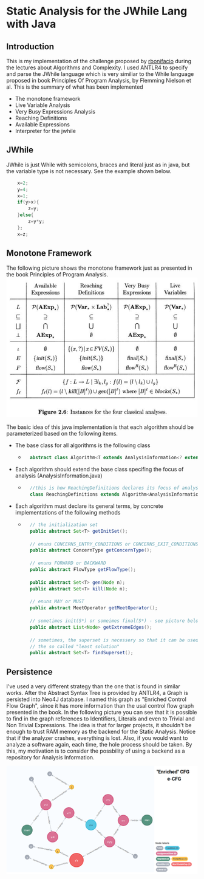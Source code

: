 # Static Analysis for the JWhile Lang with Java

## Introduction
This is my implementation of the challenge proposed by  [rbonifacio](https://github.com/rbonifacio/) during the lectures about Algorithms and Complexity.
I used ANTLR4 to specify and parse the JWhile language which is very similiar to the While language proposed in book Principles Of Program Analysis, by Flemming Nielson et al. This is the summary of what has been implemented
- The monotone framework 
- Live Variable Analysis 
- Very Busy Expressions Analysis
- Reaching Definitions
- Available Expressions
- Interpreter for the jwhile

## JWhile
JWhile is just While with semicolons, braces and literal just as in java, but the variable type is not necessary. 
See the example shown below.
```java
    x=2;
    y=4;
    x=1;
    if(y>x){
        z=y;
    }else{
        z=y*y;
    };
    x=z;
```

## Monotone Framework
The following picture shows the monotone framework just as presented in the book Principles of Program Analysis.
![The Monotone Framework](images/mf.JPG)

The basic idea of this java implementation is that each algorithm should be parameterized based on the following items.
- The base class for all algorithms is the following class
  - ```java
      abstract class Algorithm<T extends AnalysisInformation<? extends Comparable<?>>> 
      ```
- Each algorithm should extend the base class specifing the focus of analysis (AnalysisInformation.java)
  - ```java
      //this is how ReachingDefinitions declares its focus of analysis
      class ReachingDefinitions extends Algorithm<AnalysisInformation<Pair<Label, String>>>
    ```
- Each algorithm must declare its general terms, by concrete implementations of the following methods
  - ```java
      // the initialization set
      public abstract Set<T> getInitSet();
      
      // enuns CONCERNS_ENTRY_CONDITIONS or CONCERNS_EXIT_CONDITIONS
      public abstract ConcernType getConcernType();
      
      // enuns FORWARD or BACKWARD
      public abstract FlowType getFlowType();
      
      public abstract Set<T> gen(Node n);
      public abstract Set<T> kill(Node n);
      
      // enuns MAY or MUST
      public abstract MeetOperator getMeetOperator();
      
      // sometimes init(S*) or someimes final(S*) - see picture below
      public abstract List<Node> getExtremeEdges();
      
      // sometimes, the superset is necessery so that it can be used to construct 
      // the so called "least solution"
      public abstract Set<T> findSuperset();
    ```
    
## Persistence
I've used a very different strategy than the one that is found in similar works.
After the Abstract Syntax Tree is provided by ANTLR4, a Graph is persisted into Neo4J database.
I named this graph as "Enriched Control Flow Graph", since it has more information than the usal control flow graph presented in the book.
In the following picture you can see that it is possible to find in the graph references to Identifiers, Literals and even to Trivial and Non Trivial Expressions.
The idea is that for larger projects, it shouldn't be enough to trust RAM memory as the backend for the Static Analysis.
Notice that if the analyzer crashes, everything is lost. Also, if you would want to analyze a software again, each time, the hole process should be taken.
By this, my motivation is to consider the possbility of using a backend as a repository for Analysis Information.

![Enriched CFG](images/ecfg.png)
